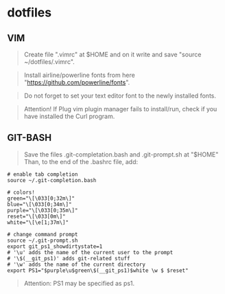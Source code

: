 # dotfiles
## VIM
> Create file ".vimrc" at $HOME and on it write and save "source ~/dotfiles/.vimrc".

> Install airline/powerline fonts from here "https://github.com/powerline/fonts".

> Do not forget to set your text editor font to the newly installed fonts.

> Attention! If Plug vim plugin manager fails to install/run, check if
> you have installed the Curl program.

## GIT-BASH
> Save the files .git-completation.bash and .git-prompt.sh at "$HOME"
> Than, to the end of the .bashrc file, add:

```
# enable tab completion
source ~/.git-completion.bash

# colors!
green="\[\033[0;32m\]"
blue="\[\033[0;34m\]"
purple="\[\033[0;35m\]"
reset="\[\033[0m\]"
white="\[\e[1;37m\]"

# change command prompt
source ~/.git-prompt.sh
export git_ps1_showdirtystate=1
# '\u' adds the name of the current user to the prompt
# '\$(__git_ps1)' adds git-related stuff
# '\w' adds the name of the current directory
export PS1="$purple\u$green\$(__git_ps1)$white \w $ $reset"
```

> Attention: PS1 may be specified as ps1.